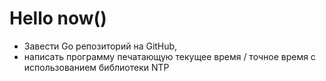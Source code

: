 # Hello now()
- Завести Go репозиторий на GitHub, 
- написать программу печатающую текущее время / точное время с использованием библиотеки NTP
